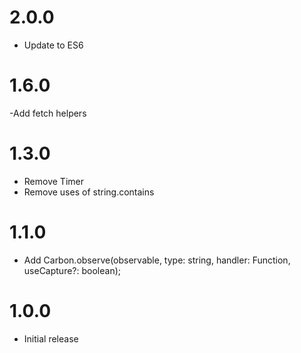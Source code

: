 # 2.0.0
- Update to ES6 

# 1.6.0
-Add fetch helpers

# 1.3.0
- Remove Timer
- Remove uses of string.contains

# 1.1.0
- Add Carbon.observe(observable, type: string, handler: Function, useCapture?: boolean);

# 1.0.0
- Initial release